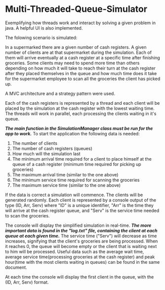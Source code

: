# Multi-Threaded-Queue-Simulator
Exemplifying how threads work and interact by solving a given problem in java. A helpful UI is also implemented.

The folowing scenario is simulated:

In a supermarked there are a given number of cash registers. A given number of clients are at that supermarket during the simulation. Each of them will
arrive eventually at a cash register at a specific time after finishing groceries. Some clients may need to spend more time than others depending on how
much it will take to reach their turn at the cash register after they placed themselves in the queue and how much time does it take for the supermarket
employee to scan all the groceries the client has picked up.

A MVC architecture and a strategy pattern were used.

Each of the cash registers is represented by a thread and each client will be placed by the simulation at the cash register with the lowest waiting time.
The threads will work in parallel, each processing the clients waiting in it's queue.

***The main function in the SimulationManager class must be run for the app to work.***
To start the application the following data is needed:
1. The number of clients
2. The number of cash registers (queues)
3. How much will the simulation last
4. The minimum arrival time required for a client to place himself at the queue of a cash register (minimum time required for picking up groceries)
5. The maximum arrival time (similar to the one above)
6. The minimum service time required for scanning the groceries
7. The maximum service time (similar to the one above)

If the data is correct a simulation will commence. The clients will be generated randomly. Each client is represented by a console output of the type (ID, Arr, Serv) where "ID" is a unique identifier, "Arr" is the time they will arrive at the cash register queue, and "Serv" is the service time needed to scan the groceries.

The console will display the simplified simulation in real-time. ***The more important data is found in the "log.txt" file, containing the client at each queue at each given time.*** The service time ("Serv") will decrease as time increases, signifying that the client's groceries are being processed. When it reaches 0, the queue will become empty or the client that is waiting next to him will be processed. Useful data such as the average wait time, average service time(processing groceries at the cash register) and peak hour(time with the most clients waiting in queues) can be found in the same document.

At each time the console will display the first client in the queue, with the (ID, Arr, Serv) format. 

